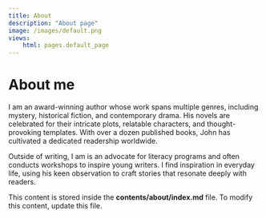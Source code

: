 ```yaml
---
title: About
description: "About page"
image: /images/default.png
views:
    html: pages.default_page
---
```


# About me

I am an award-winning author whose work spans multiple genres, including mystery, historical fiction, and contemporary drama. His novels are celebrated for their intricate plots, relatable characters, and thought-provoking templates. With over a dozen published books, John has cultivated a dedicated readership worldwide.

Outside of writing, I am is an advocate for literacy programs and often conducts workshops to inspire young writers. I find inspiration in everyday life, using his keen observation to craft stories that resonate deeply with readers.

This content is stored inside the **contents/about/index.md** file. To modify this content, update this file.
